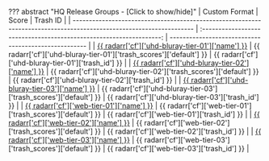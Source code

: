 ??? abstract "HQ Release Groups - [Click to show/hide]"
    | Custom Format                                                                                                       |                                Score                                | Trash ID                                             |
    | ------------------------------------------------------------------------------------------------------------------- | :-----------------------------------------------------------------: | ---------------------------------------------------- |
    | [{{ radarr['cf']['uhd-bluray-tier-01']['name'] }}](/Radarr/Radarr-collection-of-custom-formats/#uhd-bluray-tier-01) | {{ radarr['cf']['uhd-bluray-tier-01']['trash_scores']['default'] }} | {{ radarr['cf']['uhd-bluray-tier-01']['trash_id'] }} |
    | [{{ radarr['cf']['uhd-bluray-tier-02']['name'] }}](/Radarr/Radarr-collection-of-custom-formats/#uhd-bluray-tier-02) | {{ radarr['cf']['uhd-bluray-tier-02']['trash_scores']['default'] }} | {{ radarr['cf']['uhd-bluray-tier-02']['trash_id'] }} |
    | [{{ radarr['cf']['uhd-bluray-tier-03']['name'] }}](/Radarr/Radarr-collection-of-custom-formats/#uhd-bluray-tier-03) | {{ radarr['cf']['uhd-bluray-tier-03']['trash_scores']['default'] }} | {{ radarr['cf']['uhd-bluray-tier-03']['trash_id'] }} |
    | [{{ radarr['cf']['web-tier-01']['name'] }}](/Radarr/Radarr-collection-of-custom-formats/#web-tier-01)               |    {{ radarr['cf']['web-tier-01']['trash_scores']['default'] }}     | {{ radarr['cf']['web-tier-01']['trash_id'] }}        |
    | [{{ radarr['cf']['web-tier-02']['name'] }}](/Radarr/Radarr-collection-of-custom-formats/#web-tier-02)               |    {{ radarr['cf']['web-tier-02']['trash_scores']['default'] }}     | {{ radarr['cf']['web-tier-02']['trash_id'] }}        |
    | [{{ radarr['cf']['web-tier-03']['name'] }}](/Radarr/Radarr-collection-of-custom-formats/#web-tier-03)               |    {{ radarr['cf']['web-tier-03']['trash_scores']['default'] }}     | {{ radarr['cf']['web-tier-03']['trash_id'] }}        |
